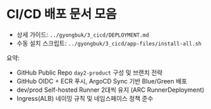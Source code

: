 # CI/CD 배포 문서 모음

- 상세 가이드: `../gyongbuk/3_cicd/DEPLOYMENT.md`
- 수동 설치 스크립트: `../gyongbuk/3_cicd/app-files/install-all.sh`

요약:
- GitHub Public Repo `day2-product` 구성 및 브랜치 전략
- GitHub OIDC + ECR 푸시, ArgoCD Sync 기반 Blue/Green 배포
- dev/prod Self-hosted Runner 2대씩 유지 (ARC RunnerDeployment)
- Ingress(ALB) 네이밍 규칙 및 네임스페이스 정책 준수

